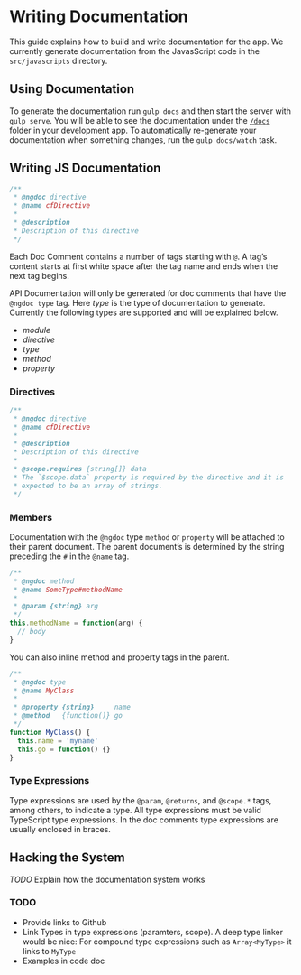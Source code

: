 Writing Documentation
=====================

This guide explains how to build and write documentation for the app.
We currently generate documentation from the JavasScript code in the
`src/javascripts` directory.


## Using Documentation

To generate the documentation run `gulp docs` and then start the server
with `gulp serve`. You will be able to see the documentation under the
[`/docs`](https://app.joistio.com:8888/docs) folder in your development app.
To automatically re-generate your documentation when something changes,
run the `gulp docs/watch` task.


## Writing JS Documentation

~~~javascript
/**
 * @ngdoc directive
 * @name cfDirective
 *
 * @description
 * Description of this directive
 */
~~~

Each Doc Comment contains a number of tags starting with `@`. A tag’s
content starts at first white space after the tag name and ends when
the next tag begins.

API Documentation will only be generated for doc comments that have the
`@ngdoc type` tag. Here *type* is the type of documentation to
generate. Currently the following types are supported and will be
explained below.

* *module*
* *directive*
* *type*
* *method*
* *property*

### Directives

~~~javascript
/**
 * @ngdoc directive
 * @name cfDirective
 *
 * @description
 * Description of this directive
 *
 * @scope.requires {string[]} data
 * The `$scope.data` property is required by the directive and it is
 * expected to be an array of strings.
 */
~~~

### Members

Documentation with the `@ngdoc` type `method` or `property` will be
attached to their parent document. The parent document’s is determined
by the string preceding the `#` in the `@name` tag.

~~~js
/**
 * @ngdoc method
 * @name SomeType#methodName
 *
 * @param {string} arg
 */
this.methodName = function(arg) {
  // body
}
~~~

You can also inline method and property tags in the parent.
~~~js
/**
 * @ngdoc type
 * @name MyClass
 *
 * @property {string}     name
 * @method   {function()} go
 */
function MyClass() {
  this.name = 'myname'
  this.go = function() {}
}
~~~


### Type Expressions

Type expressions are used by the `@param`, `@returns`, and `@scope.*`
tags, among others, to indicate a type. All type expressions must be
valid TypeScript type expressions. In the doc comments type expressions
are usually enclosed in braces.


## Hacking the System

*TODO* Explain how the documentation system works

### TODO

* Provide links to Github
* Link Types in type expressions (paramters, scope). A deep type linker
  would be nice: For compound type expressions such as `Array<MyType>`
  it links to `MyType`
* Examples in code doc
